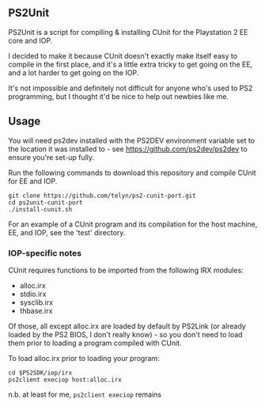 ## PS2Unit

PS2Unit is a script for compiling & installing CUnit for the Playstation 2 EE
core and IOP.

I decided to make it because CUnit doesn't exactly make itself easy to compile
in the first place, and it's a little extra tricky to get going on the EE, and
a lot harder to get going on the IOP.

It's not impossible and definitely not difficult for anyone who's used to PS2
programming, but I thought it'd be nice to help out newbies like me.

## Usage

You will need ps2dev installed with the PS2DEV environment variable set to the
location it was installed to - see https://github.com/ps2dev/ps2dev to ensure
you're set-up fully.

Run the following commands to download this repository and compile CUnit for EE
and IOP.

```console
git clone https://github.com/telyn/ps2-cunit-port.git
cd ps2unit-cunit-port
./install-cunit.sh
```

For an example of a CUnit program and its compilation for the host machine, EE,
and IOP, see the 'test' directory.

### IOP-specific notes

CUnit requires functions to be imported from the following IRX modules:

* alloc.irx
* stdio.irx
* sysclib.irx
* thbase.irx

Of those, all except alloc.irx are loaded by default by PS2Link (or already
loaded by the PS2 BIOS, I don't really know) - so you don't need to load them
prior to loading a program compiled with CUnit.

To load alloc.irx prior to loading your program:

```console
cd $PS2SDK/iop/irx
ps2client execiop host:alloc.irx
```
n.b. at least for me, `ps2client execiop` remains
